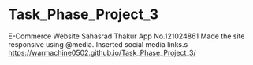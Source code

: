 # Task_Phase_Project_3
E-Commerce Website
Sahasrad Thakur
App No.121024861
Made the site responsive using @media.
Inserted social media links.s
https://warmachine0502.github.io/Task_Phase_Project_3/
